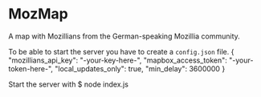 # MozMap
A map with Mozillians from the German-speaking Mozillia community. 

To be able to start the server you have to create a `config.json` file.
	{
		"mozillians_api_key": "-your-key-here-",
		"mapbox_access_token": "-your-token-here-",
		"local_updates_only": true,
		"min_delay": 3600000
	}

Start the server with
	$ node index.js
